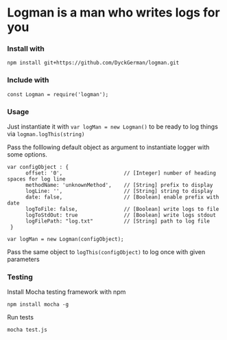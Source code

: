# Logman is a man who writes logs for you
### Install with

    npm install git+https://github.com/DyckGerman/logman.git

### Include with

    const Logman = require('logman');

### Usage

Just instantiate it with `var logMan = new Logman()` to be ready to log things via `logman.logThis(string)`

Pass the folllowing default object as argument to instantiate logger with some options.

    var configObject : {
          offset: '0',                    // [Integer] number of heading spaces for log line
          methodName: 'unknownMethod',    // [String] prefix to display
          logLine: '',                    // [String] string to display
          date: false,                    // [Boolean] enable prefix with date
          logToFile: false,               // [Boolean] write logs to file
          logToStdOut: true               // [Boolean] write logs stdout
          logFilePath: "log.txt"          // [String] path to log file
     }
    
    var logMan = new Logman(configObject);
	
Pass the same object to `logThis(configObject)` to log once with given parameters

### Testing

Install Mocha testing framework with npm

    npm install mocha -g
    
Run tests

    mocha test.js

